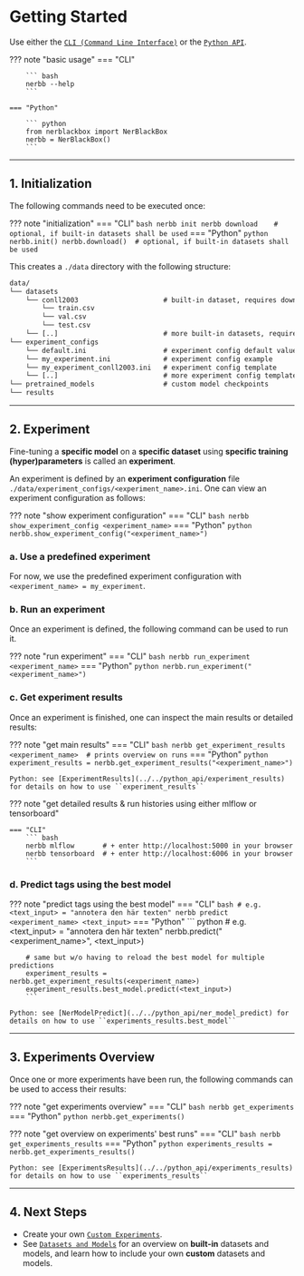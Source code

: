 # Getting Started

Use either the [`CLI (Command Line Interface)`](../../cli/cli) or the [`Python API`](../../python_api/overview).

??? note "basic usage"
    === "CLI"

        ``` bash
        nerbb --help
        ```

    === "Python"

        ``` python
        from nerblackbox import NerBlackBox
        nerbb = NerBlackBox()
        ```

-----------
## 1. Initialization

The following commands need to be executed once:

??? note "initialization"
    === "CLI"
        ``` bash
        nerbb init
        nerbb download    # optional, if built-in datasets shall be used
        ```
    === "Python"
        ``` python
        nerbb.init()
        nerbb.download()  # optional, if built-in datasets shall be used
        ```

This creates a ``./data`` directory with the following structure:

``` xml
data/
└── datasets
    └── conll2003                     # built-in dataset, requires download
        └── train.csv
        └── val.csv
        └── test.csv
    └── [..]                          # more built-in datasets, requires download
└── experiment_configs
    └── default.ini                   # experiment config default values
    └── my_experiment.ini             # experiment config example
    └── my_experiment_conll2003.ini   # experiment config template
    └── [..]                          # more experiment config templates
└── pretrained_models                 # custom model checkpoints
└── results
```

-----------
## 2. Experiment

Fine-tuning a **specific model** on a **specific dataset** using **specific training (hyper)parameters** is called an **experiment**.

An experiment is defined by an **experiment configuration** file ``./data/experiment_configs/<experiment_name>.ini``.
One can view an experiment configuration as follows:

??? note "show experiment configuration"
    === "CLI"
        ``` bash
        nerbb show_experiment_config <experiment_name>
        ```
    === "Python"
        ``` python
        nerbb.show_experiment_config("<experiment_name>")
        ```

### a. Use a predefined experiment

For now, we use the predefined experiment configuration with ``<experiment_name> = my_experiment``.

### b. Run an experiment

Once an experiment is defined, the following command can be used to run it.

??? note "run experiment"
    === "CLI"
        ``` bash
        nerbb run_experiment <experiment_name>
        ```
    === "Python"
        ``` python
        nerbb.run_experiment("<experiment_name>")
        ```

### c. Get experiment results

Once an experiment is finished, one can inspect the main results or detailed results:

??? note "get main results"
    === "CLI"
        ``` bash
        nerbb get_experiment_results <experiment_name>  # prints overview on runs
        ```
    === "Python"
        ``` python
        experiment_results = nerbb.get_experiment_results("<experiment_name>")
        ```

    Python: see [ExperimentResults](../../python_api/experiment_results) for details on how to use ``experiment_results``

??? note "get detailed results & run histories using either mlflow or tensorboard"
  
    === "CLI"
        ``` bash
        nerbb mlflow       # + enter http://localhost:5000 in your browser
        nerbb tensorboard  # + enter http://localhost:6006 in your browser
        ```

### d. Predict tags using the best model

??? note "predict tags using the best model"
    === "CLI"
        ``` bash
        # e.g. <text_input> = "annotera den här texten"
        nerbb predict <experiment_name> <text_input>
        ```
    === "Python"
        ``` python
        # e.g. <text_input> = "annotera den här texten"
        nerbb.predict("<experiment_name>", <text_input>)

        # same but w/o having to reload the best model for multiple predictions
        experiment_results = nerbb.get_experiment_results(<experiment_name>)
        experiment_results.best_model.predict(<text_input>)
        ```

    Python: see [NerModelPredict](../../python_api/ner_model_predict) for details on how to use ``experiments_results.best_model``

-----------
## 3. Experiments Overview

Once one or more experiments have been run, the following commands can be used to access their results:

??? note "get experiments overview"
    === "CLI"
        ``` bash
        nerbb get_experiments
        ```
    === "Python"
        ``` python
        nerbb.get_experiments()
        ```

??? note "get overview on experiments' best runs"
    === "CLI"
        ``` bash
        nerbb get_experiments_results
        ```
    === "Python"
        ``` python
        experiments_results = nerbb.get_experiments_results()
        ```

    Python: see [ExperimentsResults](../../python_api/experiments_results) for details on how to use ``experiments_results``

-----------
## 4. Next Steps

- Create your own [`Custom Experiments`](../custom_experiments).
- See [`Datasets and Models`](../datasets_and_models) 
  for an overview on **built-in** datasets and models, and learn how to include your own **custom** datasets and models.

